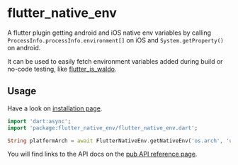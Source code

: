 # flutter_native_env

A flutter plugin getting android and iOS native env variables by calling `ProcessInfo.processInfo.environment[]` on iOS and `System.getProperty()` on android.

It can be used to easily fetch environment variables added during build or no-code testing, like [flutter_is_waldo](https://pub.dev/packages/flutter_is_waldo).

## Usage
Have a look on [installation page](https://pub.dev/packages/flutter_native_env/install).

```dart
import 'dart:async';
import 'package:flutter_native_env/flutter_native_env.dart';

String platformArch = await FlutterNativeEnv.getNativeEnv('os.arch', 'unknown', iosPropertyName: 'SIMULATOR_ARCHS');  // e.g. "x86_64"
```

You will find links to the API docs on the [pub API reference page](https://pub.dev/documentation/flutter_native_env/latest/flutter_native_env/flutter_native_env-library.html).
